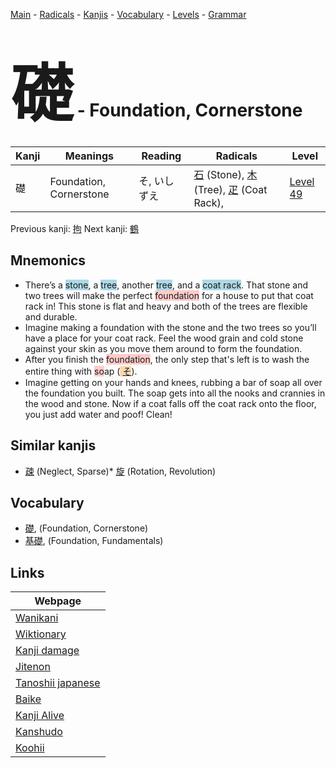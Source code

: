 <style> bigfont {font-size: 100px}</style>
[Main](../index.md) -
[Radicals](../radicals.md) -
[Kanjis](../kanjis.md) -
[Vocabulary](../vocabulary.md) -
[Levels](../levels.md) -
[Grammar](../grammar.md)
# <bigfont> 礎</bigfont> - Foundation, Cornerstone 

| Kanji | Meanings | Reading | Radicals | Level |
| --- | --- | --- | --- | --- |
| 礎 | Foundation, Cornerstone | そ, いしずえ | [石](../radicals/石.md) (Stone), [木](../radicals/木.md) (Tree), [疋](../radicals/疋.md) (Coat Rack),  | [Level 49](../levels/wk_level49.md) |

Previous kanji: [拘](拘.md) Next kanji: [鶴](鶴.md) 

## Mnemonics
 * There’s a <span style="background-color:#ADD8E6"> stone</span>, a <span style="background-color:#ADD8E6"> tree</span>, another <span style="background-color:#ADD8E6"> tree</span>, and a <span style="background-color:#ADD8E6"> coat rack</span>. That stone and two trees will make the perfect <span style="background-color:#ffcccb"> foundation</span> for a house to put that coat rack in! This stone is flat and heavy and both of the trees are flexible and durable.
* Imagine making a foundation with the stone and the two trees so you’ll have a place for your coat rack. Feel the wood grain and cold stone against your skin as you move them around to form the foundation.
* After you finish the <span style="background-color:#ffcccb"> foundation</span>, the only step that's left is to wash the entire thing with <span style="background-color:#ffcccb"> so</span>ap (<span style="background-color:#fed8b1"> [そ](https://jisho.org/search/そ)</span>).
* Imagine getting on your hands and knees, rubbing a bar of soap all over the foundation you built. The soap gets into all the nooks and crannies in the wood and stone. Now if a coat falls off the coat rack onto the floor, you just add water and poof! Clean!


## Similar kanjis
 * [疎](疎.md) (Neglect, Sparse)* [旋](旋.md) (Rotation, Revolution)


## Vocabulary
 * [礎](../vocabulary/礎.md), (Foundation, Cornerstone)
* [基礎](../vocabulary/礎.md), (Foundation, Fundamentals)



## Links 

| Webpage |
| --- |
| [Wanikani          ](https://www.wanikani.com/kanji/礎) |
| [Wiktionary        ](https://en.wiktionary.org/wiki/礎) |
| [Kanji damage      ](http://www.kanjidamage.com/kanji/search?utf8=✓&q=礎) |
| [Jitenon           ](https://jitenon.com/kanji/礎) |
| [Tanoshii japanese ](https://www.tanoshiijapanese.com/dictionary/kanji.cfm?k=礎) |
| [Baike             ](https://baike.baidu.com/item/礎) |
| [Kanji Alive       ](https://app.kanjialive.com/礎) |
| [Kanshudo          ](https://www.kanshudo.com/searchmn?q=礎) |
| [Koohii            ](https://kanji.koohii.com/study/kanji/礎) |
